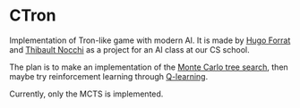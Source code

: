 # CTron

Implementation of Tron-like game with modern AI. It is made by [Hugo Forrat](https://github.com/HugoForrat) and [Thibault Nocchi](https://github.com/ThibaultNocchi) as a project for an AI class at our CS school.

The plan is to make an implementation of the [Monte Carlo tree search](https://en.wikipedia.org/wiki/Monte_Carlo_tree_search), then maybe try reinforcement learning through [Q-learning](https://en.wikipedia.org/wiki/Q-learning).

Currently, only the MCTS is implemented.
